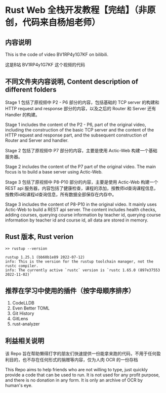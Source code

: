 # Rust Web 全栈开发教程【完结】（非原创，代码来自杨旭老师）

## 内容说明
This is the code of video BV1RP4y1G7KF on bilibili. 

这是B站 BV1RP4y1G7KF 这个视频的代码

## 不同文件夹内容说明, Content description of different folders

Stage 1 包括了原视频中 P2 - P6 部分的内容，包括基础的 TCP server 的构建和 HTTP request and response 部分的内容，以及之后的 Router 和 Server 还有 Handler 的构建。

Stage 1 includes the content of the P2 - P6, part of the original video, including the construction of the basic TCP server and the content of the HTTP request and response part, and the subsequent construction of Router and Server and handler.


Stage 2 包括了原视频中 P7 部分的内容，主要是使用 Actic-Web 构建一个基础服务器。

Stage 2 includes the content of the P7 part of the original video. The main focus is to build a base server using Actic-Web.

Stage 3 包括了原视频中 P8-P10 部分的内容，主要是使用 Actic-Web 构建一个REST api 服务器，内容包括了健康检查，课程的添加，按教师id查询课程信息，按教师id和课程id查询信息，所有数据全部保存在内存中。

Stage 3 includes the content of P8-P10 in the original video. It mainly uses Actic-Web to build a REST api server. The content includes health checks, adding courses, querying course information by teacher id, querying course information by teacher id and course id, all data are stored in memory.

## Rust 版本, Rust verion

```shell
>> rustup --version

rustup 1.25.1 (bb60b1e89 2022-07-12)
info: This is the version for the rustup toolchain manager, not the rustc compiler.
info: The currently active `rustc` version is `rustc 1.65.0 (897e37553 2022-11-02)`
```


## 推荐在学习中使用的插件（按字母顺序排序）
1. CodeLLDB
2. Even Better TOML
3. Git History
4. GitLens
5. rust-analyzer



## 利益相关说明

该 Repo 旨在帮助懒得打字的朋友们快速提供一份能拿来跑的代码，不用于任何盈利目的，也不存在任何形式的捐赠等内容，仅为人肉 OCR 的一份存档

This Repo aims to help friends who are not willing to type, just quickly provide a code that can be used to run. It is not used for any profit purpose, and there is no donation in any form. It is only an archive of OCR by human's eye.